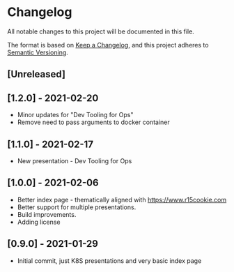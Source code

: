 # Changelog

All notable changes to this project will be documented in this file.

The format is based on [Keep a Changelog](https://keepachangelog.com/en/1.0.0/),
and this project adheres to [Semantic Versioning](https://semver.org/spec/v2.0.0.html).

## [Unreleased]

## [1.2.0] - 2021-02-20

- Minor updates for "Dev Tooling for Ops"
- Remove need to pass arguments to docker container

## [1.1.0] - 2021-02-17

- New presentation - Dev Tooling for Ops

## [1.0.0] - 2021-02-06

- Better index page - thematically aligned with <https://www.r15cookie.com>
- Better support for multiple presentations.
- Build improvements.
- Adding license

## [0.9.0] - 2021-01-29

- Initial commit, just K8S presentations and very basic index page 